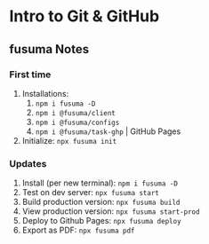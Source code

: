 # Intro to Git & GitHub

## fusuma Notes

### First time
1. Installations:
   1. `npm i fusuma -D`
   2. `npm i @fusuma/client`
   3. `npm i @fusuma/configs`
   4. `npm i @fusuma/task-ghp` | GitHub Pages
2. Initialize: `npx fusuma init`

### Updates
1. Install (per new terminal): `npm i fusuma -D`
2. Test on dev server: `npx fusuma start`
3. Build production version: `npx fusuma build`
4. View production version: `npx fusuma start-prod`
5. Deploy to Github Pages: `npx fusuma deploy`
6. Export as PDF: `npx fusuma pdf`
